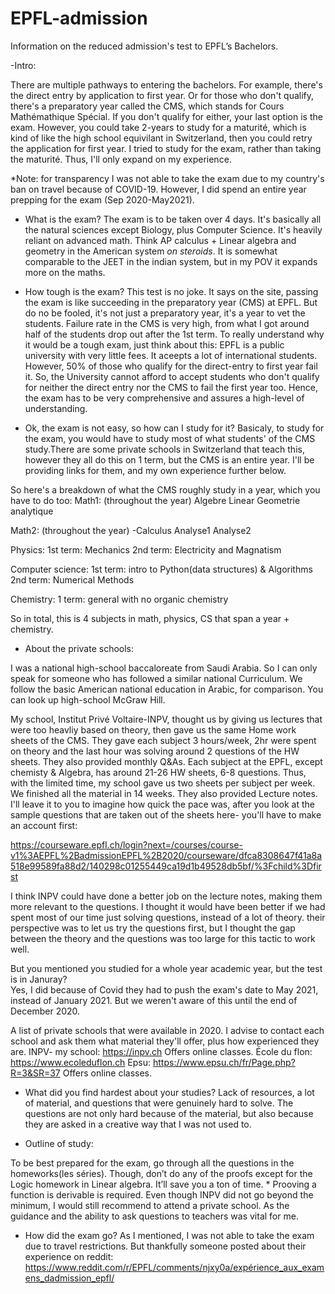# EPFL-admission

Information on the reduced admission's test to EPFL’s Bachelors. 

-Intro: 

There are multiple pathways to entering the bachelors. For example, there's the direct entry by application to first year. Or for those who don't qualify, there's a preparatory year called the CMS, which stands for Cours Mathémathique Spécial. If you don't qualify for either, your last option is the exam. However, you could take 2-years to study for a maturité, which is kind of like the high school equivilant in Switzerland, then you could retry the application for first year. I tried to study for the exam, rather than taking the maturité. Thus, I'll only expand on my experience.

*Note: for transparency I was not able to take the exam due to my country's ban on travel because of COVID-19. However, I did spend an entire year prepping for the exam (Sep 2020-May2021).

- What is the exam? 
The exam is to be taken over 4 days. It's basically all the natural sciences except Biology, plus Computer Science. It's heavily reliant on advanced math. Think AP calculus + Linear algebra and geometry in the American system *on steroids*. It is somewhat comparable to the JEET in the indian system, but in my POV it expands more on the maths.

- How tough is the exam? 
This test is no joke. It says on the site, passing the exam is like succeeding in the preparatory year (CMS) at EPFL. But do no be fooled, it's not just a preparatory year, it's a year to vet the students. Failure rate in the CMS is very high, from what I got around half of the students drop out after the 1st term. To really understand why it would be a tough exam, just think about this: EPFL is a public university with very little fees. It aceepts a lot of international students. However, 50% of those who qualify for the direct-entry to first year fail it. So, the University cannot afford to accept students who don't qualify for neither the direct entry nor the CMS to fail the first year too. Hence, the exam has to be very comprehensive and assures a high-level of understanding. 

- Ok, the exam is not easy, so how can I study for it?
Basicaly, to study for the exam, you would have to study most of what students' of the CMS study.There are some private schools in Switzerland that teach this, however they all do this on 1 term, but the CMS is an entire year. I'll be providing links for them, and my own experience further below.

So here's a breakdown of what the CMS roughly study in a year, which you have to do too:
Math1: (throughout the year)
Algebre Linear
Geometrie analytique

Math2: (throughout the year) -Calculus
Analyse1 
Analyse2

Physics: 
1st term: Mechanics
2nd term: Electricity and Magnatism

Computer science:
1st term: intro to Python(data structures) & Algorithms
2nd term: Numerical Methods

Chemistry: 
1 term: general with no organic chemistry

So in total, this is 4 subjects in math, physics, CS that span a year + chemistry.

- About the private schools: 

I was a national high-school baccaloreate from Saudi Arabia. So I can only speak for someone who has followed a similar national Curriculum. We follow the basic American national education in Arabic, for comparison. You can look up high-school McGraw Hill.

 My school, Institut Privé Voltaire-INPV, thought us by giving us lectures that were too heavliy based on theory, then gave us the same Home work sheets of the CMS. They gave each subject 3 hours/week, 2hr were spent on theory and the last hour was solving around 2 questions of the HW sheets. They also provided monthly Q&As. Each subject at the EPFL, except chemisty & Algebra, has around 21-26 HW sheets, 6-8 questions. Thus, with the limited time, my school gave us two sheets per subject per week. We finished all the material in 14 weeks. They also provided Lecture notes. I'll leave it to you to imagine how quick the pace was, after you look at the sample questions that are taken out of the sheets here- you'll have to make an account first:
 
https://courseware.epfl.ch/login?next=/courses/course-v1%3AEPFL%2BadmissionEPFL%2B2020/courseware/dfca8308647f41a8a518e99589fa88d2/140298c01255449ca19d1b49528db5bf/%3Fchild%3Dfirst

I think INPV could have done a better job on the lecture notes, making them more relevant to the questions. I thought it would have been better if we had spent most of our time just solving questions, instead of a lot of theory. their perspective was to let us try the questions first, but I thought the gap between the theory and the questions was too large for this tactic to work well.

But you mentioned you studied for a whole year academic year, but the test is in Januray?  
Yes, I did because of Covid they had to push the exam's date to May 2021, instead of January 2021. But we weren't aware of this until the end of December 2020.

A list of private schools that were available in 2020. I advise to contact each school and ask them what material they'll offer, plus how experienced they are.
INPV- my school: https://inpv.ch Offers online classes.
École du flon: https://www.ecoleduflon.ch 
Epsu: https://www.epsu.ch/fr/Page.php?R=3&SR=37 Offers online classes.



- What did you find hardest about your studies? 
Lack of resources, a lot of material, and questions that were genuinely hard to solve. The questions are not only hard because of the material, but also because they are asked in a creative way that I was not used to.

- Outline of study:

To be best prepared for the exam, go through all the questions in the homeworks(les séries). Though, don’t do any of the proofs except for the Logic homework in Linear algebra. It’ll save you a ton of time. * Prooving a function is derivable is required. 
Even though INPV did not go beyond the minimum, I would still recommend to attend a private school. As the guidance and the ability to ask questions to teachers was vital for me.

- How did the exam go?
As I mentioned, I was not able to take the exam due to travel restrictions. But thankfully someone posted about their experience on reddit: https://www.reddit.com/r/EPFL/comments/njxy0a/expérience_aux_examens_dadmission_epfl/

